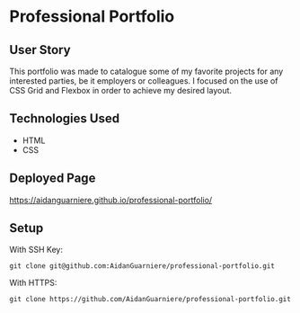 # Professional Portfolio

## User Story
This portfolio was made to catalogue some of my favorite projects for any interested parties, be it employers or colleagues. I focused on the use of CSS Grid and Flexbox in order to achieve my desired layout.

## Technologies Used
- HTML
- CSS

## Deployed Page
https://aidanguarniere.github.io/professional-portfolio/

## Setup

With SSH Key:

`git clone git@github.com:AidanGuarniere/professional-portfolio.git`

With HTTPS: 

`git clone https://github.com/AidanGuarniere/professional-portfolio.git`
 
